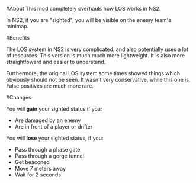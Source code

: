 #About
This mod completely overhauls how LOS works in NS2.

In NS2, if you are "sighted", you will be visible
on the enemy team's minimap.

#Benefits

The LOS system in NS2 is very complicated, and also potentially uses a lot of resources.
This version is much much more lightweight. It is also more straightfoward and easier to understand.

Furthermore, the original LOS system some times showed things which obviously should not be seen.
It wasn't very conservative, while this one is. False positives are much more rare.

#Changes

You will **gain** your sighted status if you:
 - Are damaged by an enemy
 - Are in front of a player or drifter

You will **lose** your sighted status, if you:
 - Pass through a phase gate
 - Pass through a gorge tunnel
 - Get beaconed
 - Move 7 meters away
 - Wait for 2 seconds
